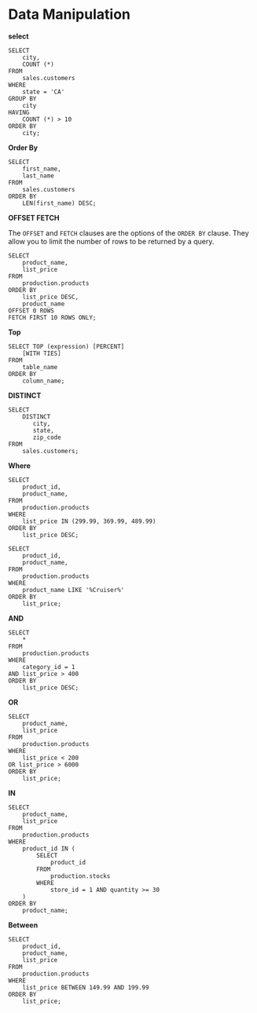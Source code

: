 # Data Manipulation

**select**
```
SELECT
    city,
    COUNT (*)
FROM
    sales.customers
WHERE
    state = 'CA'
GROUP BY
    city
HAVING
    COUNT (*) > 10
ORDER BY
    city;
```

**Order By**

```
SELECT
    first_name,
    last_name
FROM
    sales.customers
ORDER BY
    LEN(first_name) DESC;
```

**OFFSET FETCH**

The `OFFSET` and `FETCH` clauses are the options of the `ORDER BY` clause. They allow you to limit the number of rows to be returned by a query.

```
SELECT
    product_name,
    list_price
FROM
    production.products
ORDER BY
    list_price DESC,
    product_name 
OFFSET 0 ROWS 
FETCH FIRST 10 ROWS ONLY;
```

**Top**

```
SELECT TOP (expression) [PERCENT]
    [WITH TIES]
FROM 
    table_name
ORDER BY 
    column_name;
```

**DISTINCT**
```
SELECT 
	DISTINCT 
       city, 
       state, 
       zip_code
FROM 
	sales.customers;
```

**Where**
```
SELECT
    product_id,
    product_name,
FROM
    production.products
WHERE
    list_price IN (299.99, 369.99, 489.99)
ORDER BY
    list_price DESC;
```

```
SELECT
    product_id,
    product_name,
FROM
    production.products
WHERE
    product_name LIKE '%Cruiser%'
ORDER BY
    list_price;
```

**AND**
```
SELECT
    *
FROM
    production.products
WHERE
    category_id = 1
AND list_price > 400
ORDER BY
    list_price DESC;
```

**OR**
```
SELECT
    product_name,
    list_price
FROM
    production.products
WHERE
    list_price < 200
OR list_price > 6000
ORDER BY
    list_price;
```

**IN**

```
SELECT
    product_name,
    list_price
FROM
    production.products
WHERE
    product_id IN (
        SELECT
            product_id
        FROM
            production.stocks
        WHERE
            store_id = 1 AND quantity >= 30
    )
ORDER BY
    product_name;
```

**Between**
```
SELECT
    product_id,
    product_name,
    list_price
FROM
    production.products
WHERE
    list_price BETWEEN 149.99 AND 199.99
ORDER BY
    list_price;
```
